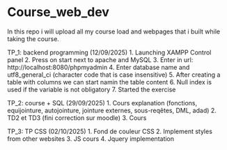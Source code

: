 # Course_web_dev
In this repo i will upload all my course load and webpages that i built while taking the course.

TP_1: backend programming (12/09/2025)
    1. Launching XAMPP Control panel
    2. Press on start next to apache and MySQL
    3. Enter in url: http://localhost:8080/phpmyadmin
    4. Enter database name and utf8_general_ci (character code that is case insensitive)
    5. After creating a table with columns we can start namin the table content
    6. Null index is used if the variable is not obligatory
    7. Started the exercise

TP_2: course + SQL (29/09/2025)
    1. Cours explanation (fonctions, equijointure, autojointure, jointure externes, sous-reqêtes, DML, adad)
    2. TD2 et TD3 (fini correction sur moodle)
    3. Cours

TP_3: TP CSS (02/10/2025)
    1. Fond de couleur CSS
    2. Implement styles from other websites
    3. JS cours
    4. Jquery implementation